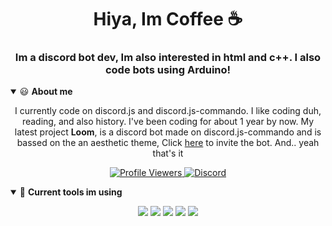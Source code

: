 <h1 align="center">Hiya, Im Coffee ☕</h1>
<h3 align="center">Im a discord bot dev, Im also interested in html and c++. I also code bots using Arduino!</h3>

<details open>
<summary>😃 <b>About me</b></summary>
<p>

<p align="center">
I currently code on discord.js and discord.js-commando.
I like coding duh, reading, and also history.
I've been coding for about 1 year by now.
My latest project <b>Loom</b>, is a discord bot made on discord.js-commando and is bassed on the an aesthetic theme, Click <a href="https://dsc.gg/loom">here</a> to invite the bot. And.. yeah that's it
</p>
</details>  

<p align="center">
  <a href="https://github.com/Coffee-ly">
    <img src="https://komarev.com/ghpvc/?username=Coffee-ly&style=flat-square&label=Profile%20Views&logo=github" alt="Profile Viewers"/>
  </a>
  <a href="https://discord.com/users/773460713191899156">
    <img src="https://img.shields.io/badge/Coffee.%233614-%237289da?logo=discord&style=flat-square" alt="Discord" Coffee.#3614"/>
  </a>
</p>

<details open>
<summary>🔧 <b>Current tools im using</b></summary>
<p>

<p align="center">
<img src="https://img.shields.io/badge/Node.JS-black?style=for-the-badge&logo=node.js" />
<img src="https://img.shields.io/badge/-HTML5-black?style=for-the-badge&logo=HTML5" />
<img src="https://img.shields.io/badge/Javascript-black?style=for-the-badge&logo=javascript" />
<img src="https://img.shields.io/badge/Windows-black?style=for-the-badge&logo=Windows" />
<img src="https://img.shields.io/badge/VSC-black?style=for-the-badge&logo=visual-studio-code" />
</p>
</details>
